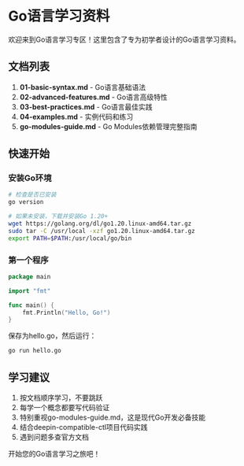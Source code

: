 # Go语言学习资料

欢迎来到Go语言学习专区！这里包含了专为初学者设计的Go语言学习资料。

## 文档列表

1. **01-basic-syntax.md** - Go语言基础语法
2. **02-advanced-features.md** - Go语言高级特性  
3. **03-best-practices.md** - Go语言最佳实践
4. **04-examples.md** - 实例代码和练习
5. **go-modules-guide.md** - Go Modules依赖管理完整指南

## 快速开始

### 安装Go环境
```bash
# 检查是否已安装
go version

# 如果未安装，下载并安装Go 1.20+
wget https://golang.org/dl/go1.20.linux-amd64.tar.gz
sudo tar -C /usr/local -xzf go1.20.linux-amd64.tar.gz
export PATH=$PATH:/usr/local/go/bin
```

### 第一个程序
```go
package main

import "fmt"

func main() {
    fmt.Println("Hello, Go!")
}
```

保存为hello.go，然后运行：
```bash
go run hello.go
```

## 学习建议

1. 按文档顺序学习，不要跳跃
2. 每学一个概念都要写代码验证
3. 特别重视go-modules-guide.md，这是现代Go开发必备技能
4. 结合deepin-compatible-ctl项目代码实践
5. 遇到问题多查官方文档

开始您的Go语言学习之旅吧！ 